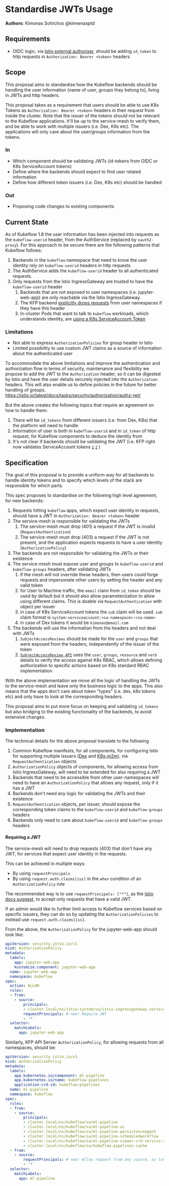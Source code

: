 # Standardise JWTs Usage

**Authors**: Kimonas Sotirchos @kimwnasptd

## Requirements
- OIDC logic, via [Istio external authoriser](https://istio.io/latest/docs/tasks/security/authorization/authz-custom/), should be adding `id_token` to http requests in `Authorization: Bearer <token>` headers
## Scope
This proposal aims to standardise how the Kubeflow backends should be handling the user information (name of user, groups they belong to), living in JWTs and http headers.

This proposal takes as a requirement that users should be able to use K8s Tokens as `Authorization: Bearer <token>` headers in their request from inside the cluster. Note that the issuer of the tokens should not be relevant to the Kubeflow applications. It'll be up to the service-mesh to verify them, and be able to work with multiple issuers (i.e. Dex, K8s etc). The applications will only care about the user/groups information from the tokens.
### In
- Which component should be validating JWTs (id-tokens from OIDC or K8s ServiceAccount tokens)
- Define where the backends should expect to find user related information
- Define how different token issuers (i.e. Dex, K8s etc) should be handled
### Out
- Proposing code changes to existing components
## Current State
As of Kubeflow 1.8 the user information has been injected into requests as the `kubeflow-userid` header, from the AuthService (replaced by `oauth2-proxy`). For this approach to be secure there are the following patterns that Kubeflow follows:
1. Backends in the `kubeflow` namespace that need to know the user identity rely on `kubeflow-userid` headers in http requests.
2. The AuthService adds the `kubeflow-userid` header to all authenticated requests.
3. Only requests from the Istio IngressGateway are trusted to have the `kubeflow-userid` header
    1. Backends that are not exposed to user namespaces (i.e. jupyter-web-app) are only reachable via the Istio IngressGateway.
    2. The KFP backend [explicitly drops requests](https://github.com/kubeflow/manifests/blob/96ce068e16b2a707464471bddc0d2a58e403d1fc/apps/pipeline/upstream/base/installs/multi-user/istio-authorization-config.yaml#L37) from user namespaces if they have this header
    3. In-cluster Pods that want to talk to `kubeflow` workloads, which understands identity, are [using a K8s ServiceAccount Token](https://www.kubeflow.org/docs/components/pipelines/v1/sdk/connect-api/#full-kubeflow-subfrom-inside-clustersub)
### Limitations
- Not able to express `AuthorizationPolicies` for group header in Istio
- Limited possibility to use custom JWT claims as a source of information about the authenticated user

To accommodate the above limitations and improve the authentication and authorization flow in terms of security, maintenance and flexibility
we propose to add the JWT to the `Authorization` header, so it can be digested by Istio and have the user details securely
injected into the `Authorization` headers. This will also enable us to define policies in the future for better handling of groups.
https://istio.io/latest/docs/tasks/security/authorization/authz-jwt/

But the above creates the following topics that require an agreement on how to handle them:
1. There will be `id_tokens` from different issuers (i.e. from Dex, K8s) that the platform will need to handle
2. Information of user is both in `kubeflow-userid` and in `id_token` of http request, for Kubeflow components to deduce the identity from
3. It's not clear if backends should be validating the JWT (i.e. KFP right now validates ServiceAccount tokens [`1`](https://github.com/kubeflow/pipelines/blob/2.2.0/backend/src/apiserver/auth/authenticator_token_review.go#L47-L58) [`2`](https://github.com/kubeflow/pipelines/blob/2.2.0/backend/src/apiserver/resource/resource_manager.go#L1698-L1699) )

## Specification
The goal of this proposal is to provide a uniform way for all backends to handle identity tokens and to specify
which levels of the stack are responsible for which parts.

This spec proposes to standardise on the following high level agreement, for new backends:
1. Requests hitting `kubeflow` apps, which expect user identity in requests, should have a JWT in `Authorization: Bearer <token>` header
2. The service-mesh is responsible for validating the JWTs
    1. The service-mesh must drop (401) a request if the JWT is invalid (`RequestAuthentication`)
    2. The service-mesh must drop (403) a request if the JWT is not present, and the application expects requests to have a user identity (`AuthorizationPolicy`)
3. The backends are not responsible for validating the JWTs or their existence
4. The service-mesh must expose user and groups to `kubeflow-userid` and `kubeflow-groups` headers, after validating JWTs
    1. if the mesh will not override these headers, then users could forge requests and impersonate other users by setting the header and any valid token
    1. for User to Machine traffic, the `email` claim from `id_token` should be used by default but it should also allow parameterization to allow using different claims. This is doable via `RequestAuthentication` with object per issuer
    2. in case of K8s ServiceAccount tokens the `sub` claim will be used. `sub` claim format is `system:serviceaccount:<sa-namespace>:<sa-name>`
    3. in case of Dex tokens it would be `kimonas@email.com`
5. The backends will use the information from the headers and not deal with JWTs
    1. `SubjectAccessReviews` should be made for the `user` and `groups` that were exposed from the headers, independently of the issuer of the token
    2. [`SubjectAccessReview API`](https://kubernetes.io/docs/reference/kubernetes-api/authorization-resources/subject-access-review-v1/) uses the `user`,
       `groups`, `resource` and `verb` details to verify the access against K8s RBAC, which allows defining authorization to specific actions based on
       K8s standard RBAC implementation

With the above implementation we move all the logic of handling the JWTs to the service-mesh and leave only the business logic to the apps. This also means that the apps don't care about token "types" (i.e. dex, k8s tokens etc) and only have to look at the corresponding headers.

This proposal aims to put more focus on keeping and validating `id_tokens` but also bridging to the existing functionality of the backends, to avoid extensive changes.
### Implementation
The technical details for the above proposal translate to the following
1. Common Kubeflow manifests, for all components, for configuring Istio for supporting multiple issuers ([Dex](https://github.com/kubeflow/manifests/blob/v1.9-branch/common/oauth2-proxy/components/istio-external-auth/requestauthentication.dex-jwt.yaml) and [K8s-m2m](https://github.com/kubeflow/manifests/blob/v1.9-branch/common/oauth2-proxy/components/istio-m2m/requestauthentication.yaml)), via `RequestAuthentication` objects
2. `AuthorizationPolicy` objects of components, for allowing access from Istio IngressGateway, will need to be extended for also requiring a JWT
3. Backends that need to be accessible from other user-namespaces will need to have an `AuthorizationPolicy` that allows any request, only if it has a JWT
4. Backends don't need any logic for validating the JWTs and their existence
6. `RequestAuthentication` objects, per issuer, should expose the corresponding token claims to the `kubeflow-userid` and `kubeflow-groups` headers
7. Backends only need to care about `kubeflow-userid` and `kubeflow-groups` headers
#### Requiring a JWT
The service-mesh will need to drop requests (403) that don't have any JWT, for services that expect user identity in the requests.

This can be achieved in multiple ways:
- By using `requestPrincipals`
- By using `request.auth.claims[iss]` in the `when` condition of an `AuthorizationPolicy` rule

The recommended way is to use `requestPrincipals: ["*"]`, as the [Istio docs suggest](https://istio.io/latest/docs/tasks/security/authorization/authz-jwt/), to accept only requests that have a valid JWT.

If an admin would like to further limit access to Kubeflow services based on specific issuers, they can do so by updating the `AuthorizationPolicies`
to instead use `request.auth.claims[iss]`.

From the above, the `AuthorizationPolicy` for the jupyter-web-app should look like:
```yaml
apiVersion: security.istio.io/v1
kind: AuthorizationPolicy
metadata:
  labels:
    app: jupyter-web-app
    kustomize.component: jupyter-web-app
  name: jupyter-web-app
  namespace: kubeflow
spec:
  action: ALLOW
  rules:
  - from:
    - source:
        principals:
        - cluster.local/ns/istio-system/sa/istio-ingressgateway-service-account
        requestPrincipals: # new! Require JWT
        - '*'
  selector:
    matchLabels:
      app: jupyter-web-app
```

Similarly, KFP API Server `AuthorizationPolicy`, for allowing requests from all namespaces, should be:
```yaml
apiVersion: security.istio.io/v1
kind: AuthorizationPolicy
metadata:
  labels:
    app.kubernetes.io/component: ml-pipeline
    app.kubernetes.io/name: kubeflow-pipelines
    application-crd-id: kubeflow-pipelines
  name: ml-pipeline
  namespace: kubeflow
spec:
  rules:
  - from:
    - source:
        principals:
        - cluster.local/ns/kubeflow/sa/ml-pipeline
        - cluster.local/ns/kubeflow/sa/ml-pipeline-ui
        - cluster.local/ns/kubeflow/sa/ml-pipeline-persistenceagent
        - cluster.local/ns/kubeflow/sa/ml-pipeline-scheduledworkflow
        - cluster.local/ns/kubeflow/sa/ml-pipeline-viewer-crd-service-account
        - cluster.local/ns/kubeflow/sa/kubeflow-pipelines-cache
  - from:
    - source:
        requestPrincipals: # new! Allow request from any source, as long as it has JWT
        - '*'
  selector:
    matchLabels:
      app: ml-pipeline
```

